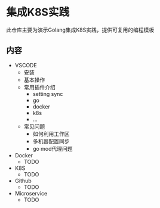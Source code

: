 集成K8S实践
===

此仓库主要为演示Golang集成K8S实践，提供可复用的编程模板

内容
---

* VSCODE
  * 安装
  * 基本操作
  * 常用插件介绍
    * setting sync
    * go
    * docker
    * k8s
    * ...
  * 常见问题
    * 如何利用工作区
    * 多机器配置同步
    * go mod代理问题
* Docker
  * TODO
* K8S
  * TODO
* Github
  * TODO
* Microservice
  * TODO
  